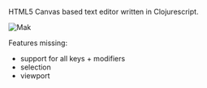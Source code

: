 HTML5 Canvas based text editor written in Clojurescript.

![Mak](https://raw.githubusercontent.com/edazdarevic/edin/master/screenshot.png?token=AAONWrEAQ_EGS7Y_SXqRrBTXyqVHbqGkks5UW5V4wA%3D%3D "Mak Editor")

Features missing:
- support for all keys + modifiers
- selection
- viewport
